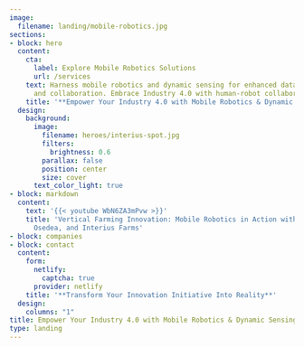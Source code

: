 ```yaml
---
image:
  filename: landing/mobile-robotics.jpg
sections:
- block: hero
  content:
    cta:
      label: Explore Mobile Robotics Solutions
      url: /services
    text: Harness mobile robotics and dynamic sensing for enhanced data collection
      and collaboration. Embrace Industry 4.0 with human-robot collaboration.
    title: '**Empower Your Industry 4.0 with Mobile Robotics & Dynamic Sensing**'
  design:
    background:
      image:
        filename: heroes/interius-spot.jpg
        filters:
          brightness: 0.6
        parallax: false
        position: center
        size: cover
      text_color_light: true
- block: markdown
  content:
    text: '{{< youtube WbN6ZA3mPvw >}}'
    title: 'Vertical Farming Innovation: Mobile Robotics in Action with Nadeau Innovations,
      Osedea, and Interius Farms'
- block: companies
- block: contact
  content:
    form:
      netlify:
        captcha: true
      provider: netlify
    title: '**Transform Your Innovation Initiative Into Reality**'
  design:
    columns: "1"
title: Empower Your Industry 4.0 with Mobile Robotics & Dynamic Sensing
type: landing
---
```

